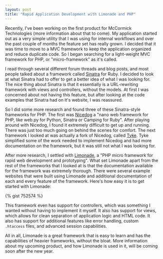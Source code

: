 ```yaml
---
layout: post
title: "Rapid Application Development with Limonade and PHP"
---
```


Recently, I've been working on the first product for McCormick Technologies (more information about that to come). My application started out as a very simple utility that I was using for internal workflows and over the past couple of months the feature set has really grown. I decided that it was time to move to a MVC framework to keep the application organized and reduce duplicate code. So I began searching for a light-weight MVC framework for PHP, or "micro-framework" as it's called.

I read through several different forum threads and blog posts, and most people talked about a framework called [Sinatra](http://www.sinatrarb.com/) for Ruby. I decided to look at what Sinatra had to offer to get a better idea of what I was looking for. The nice thing about Sinatra is that it essentially is a URL-rewriting framework with views and controllers, without the models. At first I was concerned about not having this feature, but after looking at the code examples that Sinatra had on it's website, I was reassured.

So I did some more research and found three of these Sinatra-style frameworks for PHP. The first was [Nicedog](https://github.com/bastos/nicedog) a "nano web framework for PHP, like web.py for Python, Sinatra or Camping for Ruby". After playing around with Nicedog, I found it extremely difficult to get up and running. There was just too much going on behind the scenes for comfort. The next framework I looked at was actually a fork of Nicedog, called [Tyke](https://github.com/digitarald/tyke). Tyke simplified some of the work needed to implement Nicedog and had more documentation on the framework, but it was still not what I was looking for.

After more research, I settled with [Limonade](http://www.limonade-php.net/), a "PHP micro framework for rapid web development and prototyping". What set Limonade apart from the rest of the frameworks that I looked at is that the documentation available for the framework was extremely thorough. There were several example websites that were built using Limonade and additional documentation of each and every feature of the framework. Here's how easy it is to get started with Limonade:

{% gist 752574 %}

This framework even has support for controllers, which was something I wanted without having to implement it myself. It also has support for views, which allows for clean separation of application logic and HTML code. It also has support for additional features like error handling, custom `.htaccess` files, and advanced session capabilities.

All in all, Limonade is a great framework that is easy to learn and has the capabilities of heavier frameworks, without the bloat. More information about my upcoming product, and how Limonade is used in it, will be coming soon after the new year.
